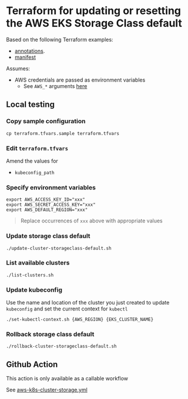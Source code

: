 # Terraform for updating or resetting the AWS EKS Storage Class default

Based on the following Terraform examples:

* [annotations](https://registry.terraform.io/providers/hashicorp/kubernetes/latest/docs/resources/annotations).
* [manifest](https://registry.terraform.io/providers/hashicorp/kubernetes/latest/docs/resources/manifest)

Assumes:

* AWS credentials are passed as environment variables
  * See `AWS_*` arguments [here](https://registry.terraform.io/providers/hashicorp/aws/latest/docs#environment-variables)


## Local testing

### Copy sample configuration

```
cp terraform.tfvars.sample terraform.tfvars
```

### Edit `terraform.tfvars`

Amend the values for

* `kubeconfig_path`


### Specify environment variables

```
export AWS_ACCESS_KEY_ID="xxx"
export AWS_SECRET_ACCESS_KEY="xxx"
export AWS_DEFAULT_REGION="xxx"
```
> Replace occurrences of `xxx` above with appropriate values

### Update storage class default

```
./update-cluster-storageclass-default.sh
```

### List available clusters

```
./list-clusters.sh
```

### Update kubeconfig

Use the name and location of the cluster you just created to update `kubeconfig` and set the current context for `kubectl`

```
./set-kubectl-context.sh {AWS_REGION} {EKS_CLUSTER_NAME}
```

### Rollback storage class default

```
./rollback-cluster-storageclass-default.sh
```

## Github Action

This action is only available as a callable workflow

See [aws-k8s-cluster-storage.yml](https://github.com/clicktruck/aws-actions/.github/workflows/aws-k8s-cluster-storage.yml)

